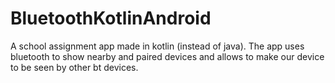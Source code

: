 # BluetoothKotlinAndroid
A school assignment app made in kotlin (instead of java). The app uses bluetooth to show nearby and paired devices and allows to make our device to be seen by other bt devices.
